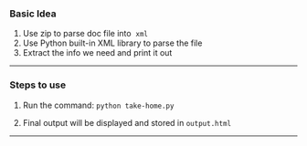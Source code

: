 ### Basic Idea

1. Use zip to parse doc file into  `xml` 
2. Use Python built-in XML library to parse the file
3. Extract the info we need and print it out

---

### Steps to use

1. Run the command: `python take-home.py`

2. Final output will be displayed and stored in `output.html`

---
